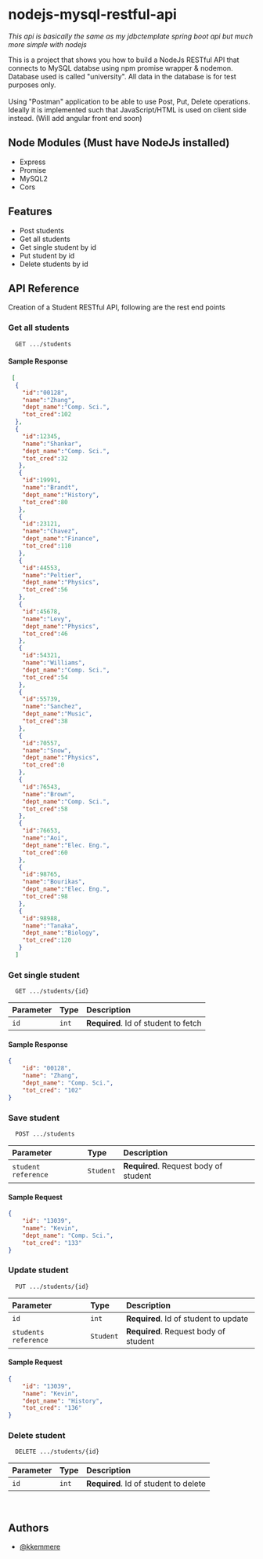 # nodejs-mysql-restful-api

*This api is basically the same as my jdbctemplate spring boot api but much more simple with nodejs*

This is a project that shows you how to build a NodeJs RESTful API that connects to MySQL databse using npm promise wrapper & nodemon.<br/>
Database used is called "university". All data in the database is for test purposes only.<br/><br/>
Using "Postman" application to be able to use Post, Put, Delete operations. Ideally it is implemented such that JavaScript/HTML is used on client side instead. (Will add angular front end soon)


## Node Modules (Must have NodeJs installed)


- Express
- Promise
- MySQL2
- Cors


## Features

- Post students
- Get all students
- Get single student by id
- Put student by id
- Delete students by id

  
## API Reference

Creation of a Student RESTful API, following are the rest end points

### Get all students

```http
  GET .../students
```

#### Sample Response

```json
 [
  { 
    "id":"00128",
    "name":"Zhang",
    "dept_name":"Comp. Sci.",
    "tot_cred":102
  },
  {
    "id":12345,
    "name":"Shankar",
    "dept_name":"Comp. Sci.",
    "tot_cred":32
   },
   {
    "id":19991,
    "name":"Brandt",
    "dept_name":"History",
    "tot_cred":80
   },
   {
    "id":23121,
    "name":"Chavez",
    "dept_name":"Finance",
    "tot_cred":110
   },
   {
    "id":44553,
    "name":"Peltier",
    "dept_name":"Physics",
    "tot_cred":56
   },
   {
    "id":45678,
    "name":"Levy",
    "dept_name":"Physics",
    "tot_cred":46
   },
   {
    "id":54321,
    "name":"Williams",
    "dept_name":"Comp. Sci.",
    "tot_cred":54
   },
   {
    "id":55739,
    "name":"Sanchez",
    "dept_name":"Music",
    "tot_cred":38
   },
   {
    "id":70557,
    "name":"Snow",
    "dept_name":"Physics",
    "tot_cred":0
   },
   {
    "id":76543,
    "name":"Brown",
    "dept_name":"Comp. Sci.",
    "tot_cred":58
   },
   {
    "id":76653,
    "name":"Aoi",
    "dept_name":"Elec. Eng.",
    "tot_cred":60
   },
   {
    "id":98765,
    "name":"Bourikas",
    "dept_name":"Elec. Eng.",
    "tot_cred":98
   },
   {
    "id":98988,
    "name":"Tanaka",
    "dept_name":"Biology",
    "tot_cred":120
   }
  ]
```

### Get single student

```http
  GET .../students/{id}
```

| Parameter | Type     | Description                       |
| :-------- | :------- | :-------------------------------- |
| `id`      | `int` | **Required**. Id of student to fetch |

#### Sample Response

```json
{
    "id": "00128",
    "name": "Zhang",
    "dept_name": "Comp. Sci.",
    "tot_cred": "102"
}
```

### Save student

```http
  POST .../students
```
| Parameter | Type     | Description                       |
| :-------- | :------- | :-------------------------------- |
| `student reference`      | `Student` | **Required**. Request body of student |

#### Sample Request

```json
{
    "id": "13039",
    "name": "Kevin",
    "dept_name": "Comp. Sci.",
    "tot_cred": "133"
}
```

### Update student

```http
  PUT .../students/{id}
```
| Parameter | Type     | Description                       |
| :-------- | :------- | :-------------------------------- |
| `id`      | `int` | **Required**. Id of student to update |
| `students reference`      | `Student` | **Required**. Request body of student |

#### Sample Request

```json
{
    "id": "13039",
    "name": "Kevin",
    "dept_name": "History",
    "tot_cred": "136"
}
```

### Delete student

```http
  DELETE .../students/{id}
```
| Parameter | Type     | Description                       |
| :-------- | :------- | :-------------------------------- |
| `id`      | `int` | **Required**. Id of student to delete |


<!-- # Student was deleted from university...." -->
<!-- ![rest](https://github.com/kkemmere/springboot-jdbctemplate-rest-api/blob/main/0B1BD816-9EE3-4CEC-9415-A58A37C61657_1_105_c.jpeg) -->
<br/>

  
## Authors

- [@kkemmere](https://github.com/kkemmere)

